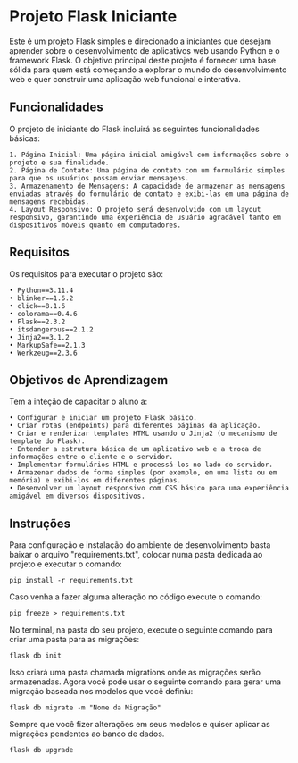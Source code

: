 # Projeto Flask Iniciante

Este é um projeto Flask simples e direcionado a iniciantes que desejam aprender sobre o desenvolvimento de aplicativos web usando Python e o framework Flask. O objetivo principal deste projeto é fornecer uma base sólida para quem está começando a explorar o mundo do desenvolvimento web e quer construir uma aplicação web funcional e interativa.

## Funcionalidades

O projeto de iniciante do Flask incluirá as seguintes funcionalidades básicas:

    1. Página Inicial: Uma página inicial amigável com informações sobre o projeto e sua finalidade.
    2. Página de Contato: Uma página de contato com um formulário simples para que os usuários possam enviar mensagens.
    3. Armazenamento de Mensagens: A capacidade de armazenar as mensagens enviadas através do formulário de contato e exibi-las em uma página de mensagens recebidas.
    4. Layout Responsivo: O projeto será desenvolvido com um layout responsivo, garantindo uma experiência de usuário agradável tanto em dispositivos móveis quanto em computadores.

## Requisitos

Os requisitos para executar o projeto são:

    • Python==3.11.4
    • blinker==1.6.2
    • click==8.1.6
    • colorama==0.4.6
    • Flask==2.3.2
    • itsdangerous==2.1.2
    • Jinja2==3.1.2
    • MarkupSafe==2.1.3
    • Werkzeug==2.3.6

## Objetivos de Aprendizagem

Tem a inteção de capacitar o aluno a:

    • Configurar e iniciar um projeto Flask básico.
    • Criar rotas (endpoints) para diferentes páginas da aplicação.
    • Criar e renderizar templates HTML usando o Jinja2 (o mecanismo de template do Flask).
    • Entender a estrutura básica de um aplicativo web e a troca de informações entre o cliente e o servidor.
    • Implementar formulários HTML e processá-los no lado do servidor.
    • Armazenar dados de forma simples (por exemplo, em uma lista ou em memória) e exibi-los em diferentes páginas.
    • Desenvolver um layout responsivo com CSS básico para uma experiência amigável em diversos dispositivos.

## Instruções

Para configuração e instalação do ambiente de desenvolvimento basta baixar o arquivo "requirements.txt", colocar numa pasta dedicada ao projeto e executar o comando:
    
    pip install -r requirements.txt

Caso venha a fazer alguma alteração no código execute o comando:
    
    pip freeze > requirements.txt

No terminal, na pasta do seu projeto, execute o seguinte comando para criar uma pasta para as migrações:

    flask db init

Isso criará uma pasta chamada migrations onde as migrações serão armazenadas. Agora você pode usar o seguinte comando para gerar uma migração baseada nos modelos que você definiu:

    flask db migrate -m "Nome da Migração"

Sempre que você fizer alterações em seus modelos e quiser aplicar as migrações pendentes ao banco de dados.

    flask db upgrade

